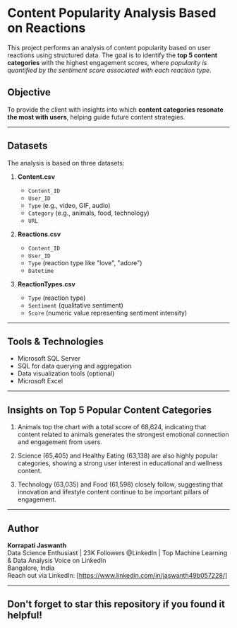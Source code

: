 # Content Popularity Analysis Based on Reactions

This project performs an analysis of content popularity based on user reactions using structured data. The goal is to identify the **top 5 content categories** with the highest engagement scores, where *popularity is quantified by the sentiment score associated with each reaction type*.

##  Objective

To provide the client with insights into which **content categories resonate the most with users**, helping guide future content strategies.

---

## Datasets

The analysis is based on three datasets:

1. **Content.csv**
   - `Content_ID`
   - `User_ID`
   - `Type` (e.g., video, GIF, audio)
   - `Category` (e.g., animals, food, technology)
   - `URL`

2. **Reactions.csv**
   - `Content_ID`
   - `User_ID`
   - `Type` (reaction type like "love", "adore")
   - `Datetime`

3. **ReactionTypes.csv**
   - `Type` (reaction type)
   - `Sentiment` (qualitative sentiment)
   - `Score` (numeric value representing sentiment intensity)

---

##  Tools & Technologies

- Microsoft SQL Server
- SQL for data querying and aggregation
- Data visualization tools (optional)
- Microsoft Excel

---


## **Insights on Top 5 Popular Content Categories**

1) Animals top the chart with a total score of 68,624, indicating that content 
related to animals generates the strongest emotional connection and engagement from users.


2) Science (65,405) and Healthy Eating (63,138) are also highly popular 
  categories, showing a strong user interest in educational and wellness content.

3) Technology (63,035) and Food (61,598) closely follow, suggesting that innovation
   and lifestyle content continue to be important pillars of engagement.

---

##  Author

**Korrapati Jaswanth**  
Data Science Enthusiast | 23K Followers @Linkedln | Top Machine Learning & Data Analysis Voice on LinkedIn  
Bangalore, India  
Reach out via LinkedIn: [https://www.linkedin.com/in/jaswanth49b057228/]

---

## Don't forget to star this repository if you found it helpful!

